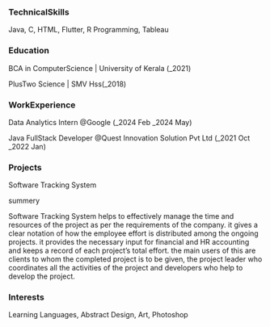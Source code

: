 ### TechnicalSkills
Java, C, HTML, Flutter, R Programming, Tableau


### Education
BCA in ComputerScience | University of Kerala (_2021)

PlusTwo Science        | SMV Hss(_2018)

### WorkExperience
Data Analytics Intern
@Google (_2024 Feb  _2024 May)

Java FullStack Developer
@Quest Innovation Solution Pvt Ltd
(_2021 Oct  _2022 Jan)


### Projects
Software Tracking System

summery
 
Software Tracking System helps to effectively manage the time and resources of the project as per the requirements of the company. it gives a clear notation 
of how the employee effort is distributed among the ongoing projects. it provides the necessary input for financial and HR accounting and keeps a record of each project’s total effort. the main users of this are clients to whom the completed project is to be given, the project leader who coordinates all the activities of the project and developers who help to develop the project.



### Interests
Learning Languages, Abstract Design, Art, Photoshop
